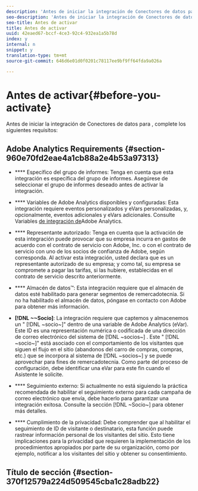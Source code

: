 ```yaml
---
description: 'Antes de iniciar la integración de Conectores de datos para , complete los siguientes requisitos '
seo-description: 'Antes de iniciar la integración de Conectores de datos para , complete los siguientes requisitos '
seo-title: Antes de activar
title: Antes de activar
uuid: 42eaed67-bccf-4ce3-92c4-932ea1a5b78d
index: y
internal: n
snippet: y
translation-type: tm+mt
source-git-commit: 646d6e01d0f0201c78117ee9bf9ff64fda9a026a

---
```



# Antes de activar{#before-you-activate}

Antes de iniciar la integración de Conectores de datos para , complete los siguientes requisitos:

## Adobe Analytics Requirements {#section-960e70fd2eae4a1cb88a2e4b53a97313}

* **** Específico del grupo de informes: Tenga en cuenta que esta integración es específica del grupo de informes. Asegúrese de seleccionar el grupo de informes deseado antes de activar la integración.
* **** Variables de Adobe Analytics disponibles y configuradas: Esta integración requiere eventos personalizados y eVars personalizadas, y, opcionalmente, eventos adicionales y eVars adicionales. Consulte Variables [de integración de](../../neolane-overview/neolane-requirements/neolane-variables.md#concept-8ebd2bde4a1c4b0aad2987e050ffbbfc)Adobe Analytics.

* **** Representante autorizado: Tenga en cuenta que la activación de esta integración puede provocar que su empresa incurra en gastos de acuerdo con el contrato de servicio con Adobe, Inc. o con el contrato de servicio con uno de los socios de confianza de Adobe, según corresponda. Al activar esta integración, usted declara que es un representante autorizado de su empresa; y como tal, su empresa se compromete a pagar las tarifas, si las hubiere, establecidas en el contrato de servicio descrito anteriormente.
* **** Almacén de datos™: Esta integración requiere que el almacén de datos esté habilitado para generar segmentos de remercadotecnia. Si no ha habilitado el almacén de datos, póngase en contacto con Adobe para obtener más información.
* **[!DNL ~~Socio]**: La integración requiere que captemos y almacenemos un " [!DNL ~socio~]" dentro de una variable de Adobe Analytics (eVar). Este ID es una representación numérica o codificada de una dirección de correo electrónico del sistema de [!DNL ~socios~] . Este " [!DNL ~socio~]" está asociado con el comportamiento de los visitantes que siguen el flujo en el sitio (abandonos del carro de compras, compras, etc.) que se incorpora al sistema de [!DNL ~socios~] y se puede aprovechar para fines de remercadotecnia. Como parte del proceso de configuración, debe identificar una eVar para este fin cuando el Asistente le solicite.
* **** Seguimiento externo: Si actualmente no está siguiendo la práctica recomendada de habilitar el seguimiento externo para cada campaña de correo electrónico que envía, debe hacerlo para garantizar una integración exitosa. Consulte la sección [!DNL ~Socio~] para obtener más detalles.
* **** Cumplimiento de la privacidad: Debe comprender que al habilitar el seguimiento de ID de visitante o destinatario, esta función puede rastrear información personal de los visitantes del sitio. Esto tiene implicaciones para la privacidad que requieren la implementación de los procedimientos apropiados por parte de su organización, como por ejemplo, notificar a los visitantes del sitio y obtener su consentimiento.

## Título de sección {#section-370f12579a224d509545cba1c28adb22}

